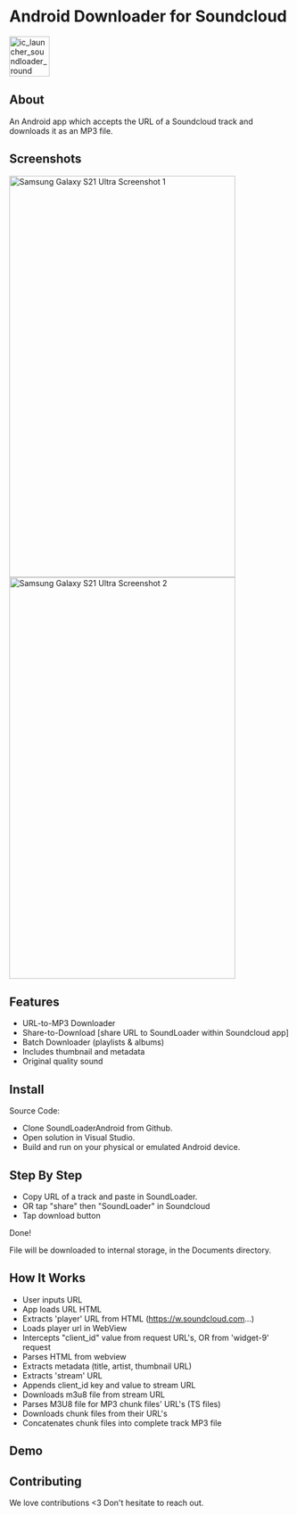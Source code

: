 # Android Downloader for Soundcloud

<img width="72" height="72" alt="ic_launcher_soundloader_round" src="https://github.com/user-attachments/assets/1cd86fc9-3afa-415c-8bcf-6d0cd810ab82" />  

## About

An Android app which accepts the URL of a Soundcloud track and downloads it as an MP3 file.

## Screenshots

<img width="405" height="720" alt="Samsung Galaxy S21 Ultra Screenshot 1" src="https://github.com/user-attachments/assets/ae7b687a-7609-4f2a-b28a-54cd3d7710dd" />
<img width="405" height="720" alt="Samsung Galaxy S21 Ultra Screenshot 2" src="https://github.com/user-attachments/assets/cc057454-9e08-4ad9-b9d1-49dbfd81e113" />

## Features

*  URL-to-MP3 Downloader
*  Share-to-Download [share URL to SoundLoader within Soundcloud app]
*  Batch Downloader (playlists & albums)
*  Includes thumbnail and metadata
*  Original quality sound

## Install

Source Code:
*  Clone SoundLoaderAndroid from Github.
*  Open solution in Visual Studio.
*  Build and run on your physical or emulated Android device.

## Step By Step

* Copy URL of a track and paste in SoundLoader.
* OR tap "share" then "SoundLoader" in Soundcloud
* Tap download button

Done!

File will be downloaded to internal storage, in the Documents directory.

## How It Works

* User inputs URL
* App loads URL HTML
* Extracts 'player' URL from HTML (https://w.soundcloud.com...)
* Loads player url in WebView
* Intercepts "client_id" value from request URL's, OR from 'widget-9' request
* Parses HTML from webview
* Extracts metadata (title, artist, thumbnail URL)
* Extracts 'stream' URL
* Appends client_id key and value to stream URL
* Downloads m3u8 file from stream URL
* Parses M3U8 file for MP3 chunk files' URL's (TS files)
* Downloads chunk files from their URL's
* Concatenates chunk files into complete track MP3 file

## Demo


## Contributing

We love contributions <3  Don't hesitate to reach out.
